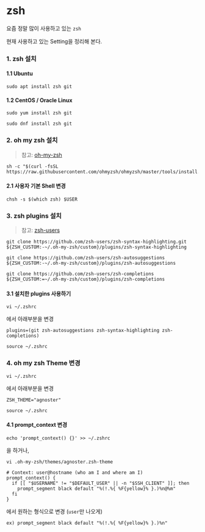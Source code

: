 # zsh

요즘 정말 많이 사용하고 있는 `zsh`

현재 사용하고 있는 Setting을 정리해 본다.

### 1. zsh 설치

#### 1.1 Ubuntu

```shell
sudo apt install zsh git
```

#### 1.2 CentOS / Oracle Linux

```shell
sudo yum install zsh git
```

```shell
sudo dnf install zsh git
```

### 2. oh my zsh 설치

> 참고: [oh-my-zsh](https://github.com/ohmyzsh/ohmyzsh)

```shell
sh -c "$(curl -fsSL https://raw.githubusercontent.com/ohmyzsh/ohmyzsh/master/tools/install.sh)"
```

#### 2.1 사용자 기본 Shell 변경

```shell
chsh -s $(which zsh) $USER
```

### 3. zsh plugins 설치

> 참고: [zsh-users](https://github.com/zsh-users)

```shell
git clone https://github.com/zsh-users/zsh-syntax-highlighting.git ${ZSH_CUSTOM:-~/.oh-my-zsh/custom}/plugins/zsh-syntax-highlighting
```

```shell
git clone https://github.com/zsh-users/zsh-autosuggestions ${ZSH_CUSTOM:-~/.oh-my-zsh/custom}/plugins/zsh-autosuggestions
```

```shell
git clone https://github.com/zsh-users/zsh-completions ${ZSH_CUSTOM:=~/.oh-my-zsh/custom}/plugins/zsh-completions
```

#### 3.1 설치한 plugins 사용하기

```shell
vi ~/.zshrc
```

에서 아래부분을 변경

```shell
plugins=(git zsh-autosuggestions zsh-syntax-highlighting zsh-completions)
```

```shell
source ~/.zshrc
```

### 4. oh my zsh Theme 변경

```shell
vi ~/.zshrc
```

에서 아래부분을 변경

```shell
ZSH_THEME="agnoster"
```

```shell
source ~/.zshrc
```

#### 4.1 prompt_context 변경

```shell
echo 'prompt_context() {}' >> ~/.zshrc
```

을 하거나,

```shell
vi .oh-my-zsh/themes/agnoster.zsh-theme
```

```shell
# Context: user@hostname (who am I and where am I)
prompt_context() {
  if [[ "$USERNAME" != "$DEFAULT_USER" || -n "$SSH_CLIENT" ]]; then
    prompt_segment black default "%(!.%{ %F{yellow}% }.)%n@%m"
  fi
}
```

에서 원하는 형식으로 변경 (`user`만 나오게)

```shell
ex) prompt_segment black default "%(!.%{ %F{yellow}% }.)%n"
```
